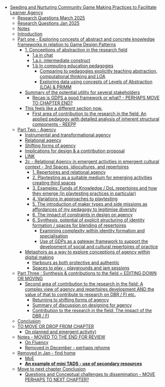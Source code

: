 -   [Seeding and Nurturing Community Game Making Practices to Facilitate
    Learner
    Agency](#seeding-and-nurturing-community-game-making-practices-to-facilitate-learner-agency)
    -   [Research Questions March 2025](#research-questions-march-2025)
    -   [Research Questions Jan 2025](#research-questions-jan-2025)
    -   [Notes](#notes)
    -   [Introduction](#introduction)
    -   [Part one - Exploring concepts of abstract and concrete
        knowledge frameworks in relation to Game Design
        Patterns](#part-one---exploring-concepts-of-abstract-and-concrete-knowledge-frameworks-in-relation-to-game-design-patterns)
        -   [1. Conceptions of abstraction in the research
            field](#conceptions-of-abstraction-in-the-research-field)
            -   [1.a in chat](#a-in-chat)
            -   [1.a.ii. intermediate
                construct](#a.ii.-intermediate-construct)
            -   [1.b In computing education
                pedagogies](#b-in-computing-education-pedagogies)
                -   [Comparing to pedagogies explicitly teaching
                    abstraction, computational thinking and
                    LOA](#comparing-to-pedagogies-explicitly-teaching-abstraction-computational-thinking-and-loa)
                -   [Exploring data using concepts of Levels of
                    Abstraction (LOA) &
                    PRIMM](#exploring-data-using-concepts-of-levels-of-abstraction-loa-primm)
        -   [Summary of the potential utility for several
            stakeholders](#summary-of-the-potential-utility-for-several-stakeholders)
            -   [Recap is GDPS a good framework or what? - PERHAPS MOVE
                TO CHAPTER
                END?](#recap-is-gdps-a-good-framework-or-what---perhaps-move-to-chapter-end)
        -   [This feels like a different section
            now.](#this-feels-like-a-different-section-now.)
            -   [First area of contribution to the research in the
                field: An applied pedagogy with detailed analysis of
                inherent structural components -
                REEPP](#first-area-of-contribution-to-the-research-in-the-field-an-applied-pedagogy-with-detailed-analysis-of-inherent-structural-components---reepp)
    -   [Part Two - Agency](#part-two---agency)
        -   [Instrumental and transformational
            agency](#instrumental-and-transformational-agency)
        -   [Relational agency](#relational-agency)
        -   [Shifting forms of agency](#shifting-forms-of-agency)
        -   [Implications for design & a contribution
            proposal](#implications-for-design-a-contribution-proposal)
        -   [LINK](#link)
        -   [2c - Relational Agency in emergent activities in emergent
            cultural context - 3rd Spaces, idiocultures, and
            repertoires](#c---relational-agency-in-emergent-activities-in-emergent-cultural-context---3rd-spaces-idiocultures-and-repertoires)
            -   [1. Repertoires and relational
                agency](#repertoires-and-relational-agency)
            -   [2. Playtesting as a suitable medium for emerging
                activities creating third
                spaces](#playtesting-as-a-suitable-medium-for-emerging-activities-creating-third-spaces)
            -   [3. Examples: Funds of Knowledge / DoL repertoires and
                how they emerge (in playtesting practices in
                particular)](#examples-funds-of-knowledge-dol-repertoires-and-how-they-emerge-in-playtesting-practices-in-particular)
            -   [4. Variations in approaches to
                playtesting](#variations-in-approaches-to-playtesting)
            -   [5. The introduction of maker types and side missions as
                affordances of my pedagogy to legitimise
                diversity](#the-introduction-of-maker-types-and-side-missions-as-affordances-of-my-pedagogy-to-legitimise-diversity)
            -   [6. The impact of constraints in design on
                agency](#the-impact-of-constraints-in-design-on-agency)
            -   [6. Synthesis, potential of explicit structuring of
                identity formation / spaces for blending of
                repertoires](#synthesis-potential-of-explicit-structuring-of-identity-formation-spaces-for-blending-of-repertoires)
                -   [Examining complexity within identity formation and
                    specialisation](#examining-complexity-within-identity-formation-and-specialisation)
                -   [Use of GDPs as a gateway framework to support the
                    development of social and cultural repertoires of
                    practice](#use-of-gdps-as-a-gateway-framework-to-support-the-development-of-social-and-cultural-repertoires-of-practice)
        -   [Metaphors as a way to explore conceptions of agency within
            digital
            making](#metaphors-as-a-way-to-explore-conceptions-of-agency-within-digital-making)
            -   [Harbours as both protective and
                authentic](#harbours-as-both-protective-and-authentic)
            -   [Spaces to play - playgrounds and jam
                sessions](#spaces-to-play---playgrounds-and-jam-sessions)
    -   [Part Three : Synthesis & contributions to the field = EDITING
        DOWN OR
        MOVING](#part-three-synthesis-contributions-to-the-field-editing-down-or-moving)
        -   [Second area of contribution to the research in the field: A
            complex view of agency and repertoires development AND the
            value of that to contribute to research on DBR / FI
            etc.](#second-area-of-contribution-to-the-research-in-the-field-a-complex-view-of-agency-and-repertoires-development-and-the-value-of-that-to-contribute-to-research-on-dbr-fi-etc.)
            -   [Returning to shifting forms of
                agency](#returning-to-shifting-forms-of-agency)
            -   [Summary of discussion on designing for
                agency](#summary-of-discussion-on-designing-for-agency)
            -   [Contribution to the research in the field: The impact
                of the DBR /
                FI](#contribution-to-the-research-in-the-field-the-impact-of-the-dbr-fi)
    -   [Conclusion](#conclusion)
    -   [TO MOVE OR DROP FROM CHAPTER](#to-move-or-drop-from-chapter)
        -   [On planned and emergent
            activity)](#on-planned-and-emergent-activity)
    -   [Notes - MOVED TO THE END FOR
        REVIEW](#notes---moved-to-the-end-for-review)
        -   [On Fluency](#on-fluency)
        -   [Removed in December - perhaps
            rehome](#removed-in-december---perhaps-rehome)
    -   [Removed in Jan - find home](#removed-in-jan---find-home)
        -   [MoE](#moe)
        -   [**An example of mini TADS - use of secondary
            resources**](#an-example-of-mini-tads---use-of-secondary-resources)
    -   [Move to next chapter
        Conclusion](#move-to-next-chapter-conclusion)
        -   [Questions and Conceptual challenges to dissemination - MOVE
            PERHAPS TO NEXT
            CHAPTER?](#questions-and-conceptual-challenges-to-dissemination---move-perhaps-to-next-chapter)
